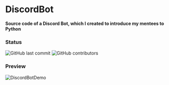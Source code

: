 # DiscordBot
**Source code of a Discord Bot, which I created to introduce my mentees to Python**

### Status
![GitHub last commit](https://img.shields.io/github/last-commit/zenginerler/DiscordBot)
![GitHub contributors](https://img.shields.io/github/contributors/zenginerler/DiscordBot)

### Preview
![DiscordBotDemo](https://user-images.githubusercontent.com/64453575/103435889-f593f400-4bda-11eb-8e82-38ed28312fa7.png)
